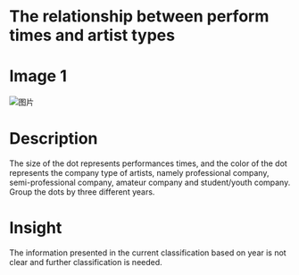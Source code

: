 # The relationship between perform times and artist types

#  Image 1
![图片](https://uploader.shimo.im/f/hWEfvY8ubk6L1Wdg.png!thumbnail?fileGuid=6qDJrVCXVDd9wRhr)

#   Description
The size of the dot represents performances times, and the color of the dot represents the company type of artists, namely professional company, semi-professional company, amateur company and student/youth company.
Group the dots by three different years.

#   Insight
The information presented in the current classification based on year is not clear and further classification is needed.
